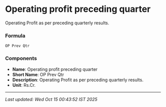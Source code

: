 # Operating profit preceding quarter
Operating Profit as per preceding quarterly results.

### Formula
```text
OP Prev Qtr
```


### Components
- **Name**: Operating profit preceding quarter
- **Short Name**: OP Prev Qtr
- **Description**: Operating Profit as per preceding quarterly results.
- **Unit**: Rs.Cr.

---
*Last updated: Wed Oct 15 00:43:52 IST 2025*
